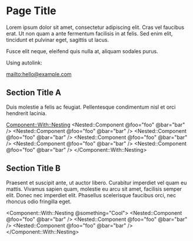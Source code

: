 # Page Title

Lorem ipsum dolor sit amet, consectetur adipiscing elit. Cras vel faucibus erat. Ut non quam a ante fermentum facilisis in at felis. Sed enim elit, tincidunt et pulvinar eget, sagittis ut lacus.

Fusce elit neque, eleifend quis nulla at, aliquam sodales purus.


Using autolink:

<mailto:hello@example.com>


## Section Title A

Duis molestie a felis ac feugiat. Pellentesque condimentum nisl et orci hendrerit lacinia.

<Component::With::Nesting>
  <Nested::Component @foo="foo" @bar="bar" />
  <Nested::Component @foo="foo" @bar="bar" />
  <Nested::Component @foo="foo" @bar="bar" />
  <Nested::Component @foo="foo" @bar="bar" />
  <Nested::Component @foo="foo" @bar="bar" />
  <Nested::Component @foo="foo" @bar="bar" />
</Component::With::Nesting>

## Section Title B

Praesent et suscipit ante, ut auctor libero. Curabitur imperdiet vel quam eu mattis.
Vivamus sapien quam, molestie eu arcu sit amet, facilisis semper elit. Donec nec imperdiet elit. Phasellus scelerisque faucibus orci, nec rhoncus odio fringilla eget.

<Component::With::Nesting @something="Cool">
  <Nested::Component @foo="foo" @bar="bar" />
  <Nested::Component @foo="foo" @bar="bar" />
  <Nested::Component @foo="foo" @bar="bar" />
</Component::With::Nesting>

